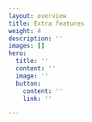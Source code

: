 ```yaml
---
layout: overview
title: Extra features
weight: 4
description: ''
images: []
hero:
  title: ''
  content: ''
  image: ''
  button:
    content: ''
    link: ''

---
```

